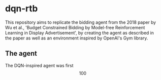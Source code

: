 # dqn-rtb
This repository aims to replicate the bidding agent from the 2018 paper by Wu et al., 'Budget Constrained Bidding by Model-free Reinforcement Learning in Display Advertisement', by creating the agent as described in the paper as well as an environment inspired by OpenAI's Gym library.

## The agent
The DQN-inspired agent was first $$100$$
